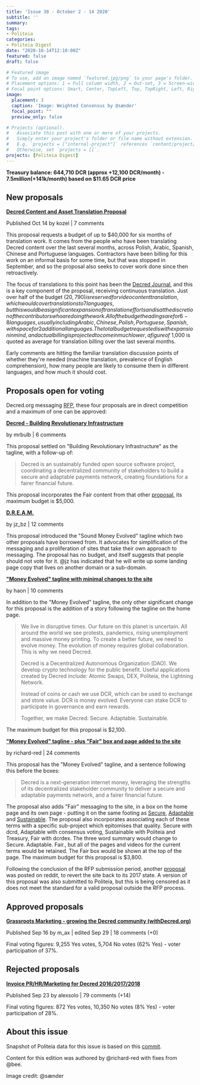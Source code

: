 ```yaml
---
title: 'Issue 38 - October 2 - 14 2020'
subtitle: ''
summary: 
tags:
- Politeia
categories:
- Politeia Digest
date: "2020-10-14T12:10:00Z"
featured: false
draft: false

# Featured image
# To use, add an image named `featured.jpg/png` to your page's folder.
# Placement options: 1 = Full column width, 2 = Out-set, 3 = Screen-width
# Focal point options: Smart, Center, TopLeft, Top, TopRight, Left, Right, BottomLeft, Bottom, BottomRight
image:
  placement: 3
  caption: 'Image: Weighted Consensus by @sænder'
  focal_point: ""
  preview_only: false

# Projects (optional).
#   Associate this post with one or more of your projects.
#   Simply enter your project's folder or file name without extension.
#   E.g. `projects = ["internal-project"]` references `content/project/deep-learning/index.md`.
#   Otherwise, set `projects = []`.
projects: [Politeia Digest]
---
```


**Treasury balance: 644,710 DCR (approx +12,100 DCR/month) - $7.5 million (+$141k/month) based on $11.65 DCR price**

## New proposals

**[Decred Content and Asset Translation Proposal](https://proposals.decred.org/proposals/c093b8a)**

Published Oct 14 by kozel | 7 comments 

This proposal requests a budget of up to $40,000 for six months of translation work. It comes from the people who have been translating Decred content over the last several months, across Polish, Arabic, Spanish, Chinese and Portuguese languages. Contractors have been billing for this work on an informal basis for some time, but that was stopped in September, and so the proposal also seeks to cover work done since then retroactively.

The focus of translations to this point has been the [Decred Journal](https://xaur.github.io/decred-news/), and this is a key component of the proposal, receiving continuous translation. Just over half of the budget ($20,790) is reserved for video content translation, which would cover translations to 7 languages, but this would be a significant expansion of translation efforts and is at the discretion of the contributors who are doing the work. All of the budget headings are for 6-8 languages, usually including Arabic, Chinese, Polish, Portuguese, Spanish, with space for 2 additional languages. The total budget requested is with expansion in mind, and actual billing is projected to come in much lower, a figure of ~$1,000 is quoted as average for translation billing over the last several months.

Early comments are hitting the familiar translation discussion points of whether they're needed (machine translation, prevalence of English comprehension), how many people are likely to consume them in different languages, and how much it should cost.

## Proposals open for voting

Decred.org messaging [RFP](https://proposals.decred.org/proposals/91becea), these four proposals are in direct competition and a maximum of one can be approved:

**[Decred - Building Revolutionary Infrastructure](https://proposals.decred.org/proposals/d6ff458)**

by mrbulb | 6 comments

This proposal settled on "Building Revolutionary Infrastructure" as the tagline, with a follow-up of:

> Decred is an sustainably funded open source software project, coordinating a decentralized community of stakeholders to build a secure and adaptable payments network, creating foundations for a fairer financial future.

This proposal incorporates the Fair content from that other [proposal](https://proposals.decred.org/proposals/f0a00d5), its maximum budget is $5,000.

**[D.R.E.A.M.](https://proposals.decred.org/proposals/4532397)**

by jz_bz | 12 comments

This proposal introduced the "Sound Money Evolved" tagline which two other proposals have borrowed from. It advocates for simplification of the messaging and a proliferation of sites that take their own approach to messaging. The proposal has no budget, and itself suggests that people should not vote for it. @jz has indicated that he will write up some landing page copy that lives on another domain or a sub-domain.

**["Money Evolved" tagline with minimal changes to the site](https://proposals.decred.org/proposals/02d9fc2)**

by haon | 10 comments

In addition to the "Money Evolved" tagline, the only other significant change for this proposal is the addition of a story following the tagline on the home page.

> We live in disruptive times. Our future on this planet is uncertain. All around the world we see protests, pandemics, rising unemployment and massive money printing. To create a better future, we need to evolve money. The evolution of money requires global collaboration. This is why we need Decred.
>
> Decred is a Decentralized Autonomous Organization (DAO). We develop crypto technology for the public benefit. Useful applications created by Decred include: Atomic Swaps, DEX, Politeia, the Lightning Network.
>
> Instead of coins or cash we use DCR, which can be used to exchange and store value. DCR is money evolved. Everyone can stake DCR to participate in governance and earn rewards.
>
> Together, we make Decred: Secure. Adaptable. Sustainable.

The maximum budget for this proposal is $2,100.

**["Money Evolved" tagline - plus "Fair" box and page added to the site](https://proposals.decred.org/proposals/f0a00d5)**

by richard-red | 24 comments

This proposal has the "Money Evolved" tagline, and a sentence following this before the boxes:

> Decred is a next-generation internet money, leveraging the strengths of its decentralized stakeholder community to deliver a secure and adaptable payments network, and a fairer financial future.

The proposal also adds "Fair" messaging to the site, in a box on the home page and its own page - putting it on the same footing as [Secure](https://decred.org/security/), [Adaptable](https://decred.org/adaptability/) and [Sustainable](https://decred.org/sustainability/). The proposal also incorporates associating each of these terms with a specific sub-project which epitomises that quality. Secure with dcrd, Adaptable with consensus voting, Sustainable with Politeia and Treasury, Fair with dcrdex. The three word summary would change to Secure. Adaptable. Fair., but all of the pages and videos for the current terms would be retained. The Fair box would be shown at the top of the page. The maximum budget for this proposal is $3,800.

Following the conclusion of the RFP submission period, another [proposal](https://www.reddit.com/r/decred/comments/j8svqz/messaging_rfp_git_revert_decredorg/) was posted on reddit, to revert the site back to its 2017 state. A version of this proposal was also submitted to Politeia, but this is being censored as it does not meet the standard for a valid proposal outside the RFP process.

## Approved proposals

**[Grassroots Marketing - growing the Decred community (withDecred.org)](https://proposals.decred.org/proposals/2bf72e6)**

Published Sep 16 by m_ax | edited Sep 29 | 18 comments (+0)

Final voting figures: 9,255 Yes votes, 5,704 No votes (62% Yes) - voter participation of 37%.

## Rejected proposals

**[Invoice PR/HR/Marketing for Decred 2016/2017/2018](https://proposals.decred.org/proposals/f279ed5)**

Published Sep 23 by alexsolo | 79 comments (+14)

Final voting figures: 872 Yes votes, 10,350 No votes (8% Yes) - voter participation of 28%.

## About this issue

Snapshot of Politeia data for this issue is based on this [commit](https://github.com/decred-proposals/mainnet/commit/bb28f3b35dd4affbe679b1e1b1eacf80f76d1194).

Content for this edition was authored by @richard-red with fixes from @bee.

Image credit: @sænder